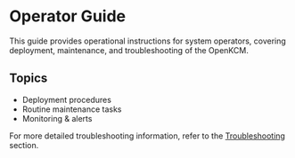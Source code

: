 # Operator Guide

This guide provides operational instructions for system operators, covering deployment, maintenance, and troubleshooting of the OpenKCM.

## Topics
- Deployment procedures
- Routine maintenance tasks
- Monitoring & alerts

For more detailed troubleshooting information, refer to the [Troubleshooting](../troubleshooting/index.md) section.
